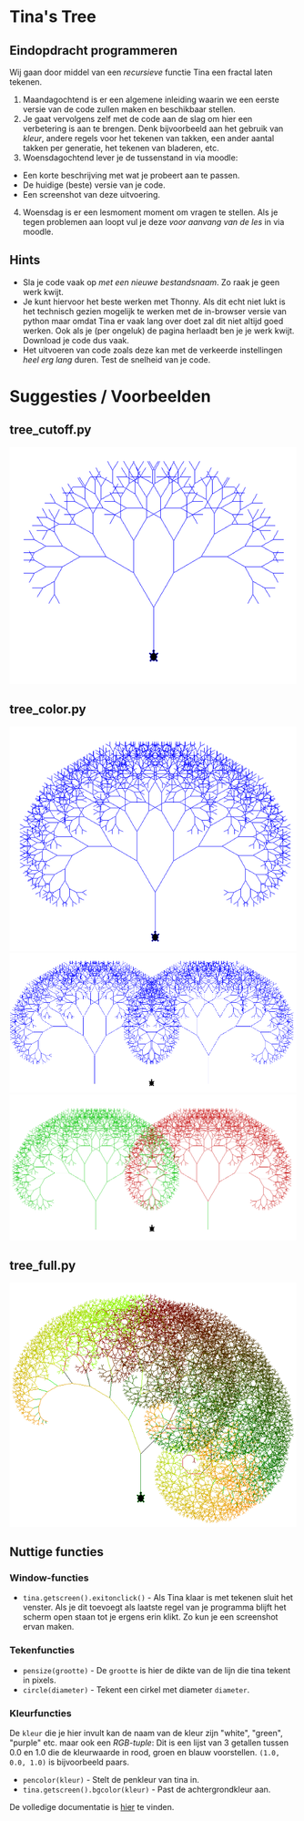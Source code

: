# Tina's Tree

## Eindopdracht programmeren

Wij gaan door middel van een _recursieve_ functie Tina een fractal laten tekenen.

1.  Maandagochtend is er een algemene inleiding waarin we een eerste versie van de code zullen maken en beschikbaar stellen.
2.  Je gaat vervolgens zelf met de code aan de slag om hier een verbetering is aan te brengen. Denk bijvoorbeeld aan het gebruik van _kleur_, andere regels voor het tekenen van takken, een ander aantal takken per generatie, het tekenen van bladeren, etc.
3.  Woensdagochtend lever je de tussenstand in via moodle:

-   Een korte beschrijving met wat je probeert aan te passen.
-   De huidige (beste) versie van je code.
-   Een screenshot van deze uitvoering.

4.  Woensdag is er een lesmoment moment om vragen te stellen. Als je tegen problemen aan loopt vul je deze _voor aanvang van de les_ in via moodle.

## Hints

-   Sla je code vaak op _met een nieuwe bestandsnaam_. Zo raak je geen werk kwijt.
-   Je kunt hiervoor het beste werken met Thonny. Als dit echt niet lukt is het technisch gezien mogelijk te werken met de in-browser versie van python maar omdat Tina er vaak lang over doet zal dit niet altijd goed werken. Ook als je (per ongeluk) de pagina herlaadt ben je je werk kwijt. Download je code dus vaak.
-   Het uitvoeren van code zoals deze kan met de verkeerde instellingen _heel erg lang_ duren. Test de snelheid van je code.

# Suggesties / Voorbeelden

## tree_cutoff.py

![Voorbeeld 1](examples/ex01.PNG "Een eerste boom")

## tree_color.py

![Voorbeeld 2](examples/ex02.PNG "Veel takken")
![Voorbeeld 3](examples/ex03.PNG "Twee bomen")
![Voorbeeld 4](examples/ex04.PNG "Twee bomen met verscvhillende kleuren")

## tree_full.py

![Voorbeeld 10](examples/ex10.PNG "Scheef en met varierende kleuren")

## Nuttige functies

### Window-functies

-   `tina.getscreen().exitonclick()` - Als Tina klaar is met tekenen sluit het venster. Als je dit toevoegt als laatste regel van je programma blijft het scherm open staan tot je ergens erin klikt. Zo kun je een screenshot ervan maken.

### Tekenfuncties

-   `pensize(grootte)` - De `grootte` is hier de dikte van de lijn die tina tekent in pixels.
-   `circle(diameter)` - Tekent een cirkel met diameter `diameter`.

### Kleurfuncties

De `kleur` die je hier invult kan de naam van de kleur zijn "white", "green", "purple" etc. maar ook een _RGB-tuple_: Dit is een lijst van 3 getallen tussen 0.0 en 1.0 die de kleurwaarde in rood, groen en blauw voorstellen. `(1.0, 0.0, 1.0)` is bijvoorbeeld paars.

-   `pencolor(kleur)` - Stelt de penkleur van tina in.
-   `tina.getscreen().bgcolor(kleur)` - Past de achtergrondkleur aan.

De volledige documentatie is [hier](https://docs.python.org/3.8/library/turtle.html) te vinden.

